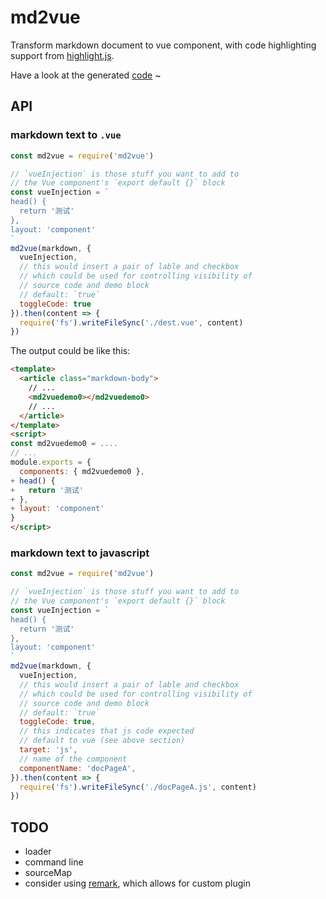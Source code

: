 # md2vue

Transform markdown document to vue component, with code highlighting support from [highlight.js](https://github.com/isagalaev/highlight.js).

Have a look at the generated [code](https://angusfu.github.io/md2vue/) ~

## API

### markdown text to `.vue` 

```javascript
const md2vue = require('md2vue')

// `vueInjection` is those stuff you want to add to
// the Vue component's `export default {}` block
const vueInjection = `
head() {
  return '测试'
},
layout: 'component'
`
md2vue(markdown, {
  vueInjection,
  // this would insert a pair of lable and checkbox
  // which could be used for controlling visibility of
  // source code and demo block
  // default: `true`
  toggleCode: true
}).then(content => {
  require('fs').writeFileSync('./dest.vue', content)
})
```

The output could be like this:

```html
<template>
  <article class="markdown-body">
    // ...
    <md2vuedemo0></md2vuedemo0>
    // ...
  </article>
</template>
<script>
const md2vuedemo0 = .... 
// ...
module.exports = {
  components: { md2vuedemo0 },
+ head() {
+   return '测试'
+ },
+ layout: 'component'
}
</script>
```

### markdown text to javascript

```javascript
const md2vue = require('md2vue')

// `vueInjection` is those stuff you want to add to
// the Vue component's `export default {}` block
const vueInjection = `
head() {
  return '测试'
},
layout: 'component'
`
md2vue(markdown, {
  vueInjection,
  // this would insert a pair of lable and checkbox
  // which could be used for controlling visibility of
  // source code and demo block
  // default: `true`
  toggleCode: true,
  // this indicates that js code expected
  // default to vue (see above section)
  target: 'js',
  // name of the component
  componentName: 'docPageA',
}).then(content => {
  require('fs').writeFileSync('./docPageA.js', content)
})
```

## TODO

- loader
- command line
- sourceMap
- consider using [remark](http://remark.js.org/), which allows for custom plugin  
